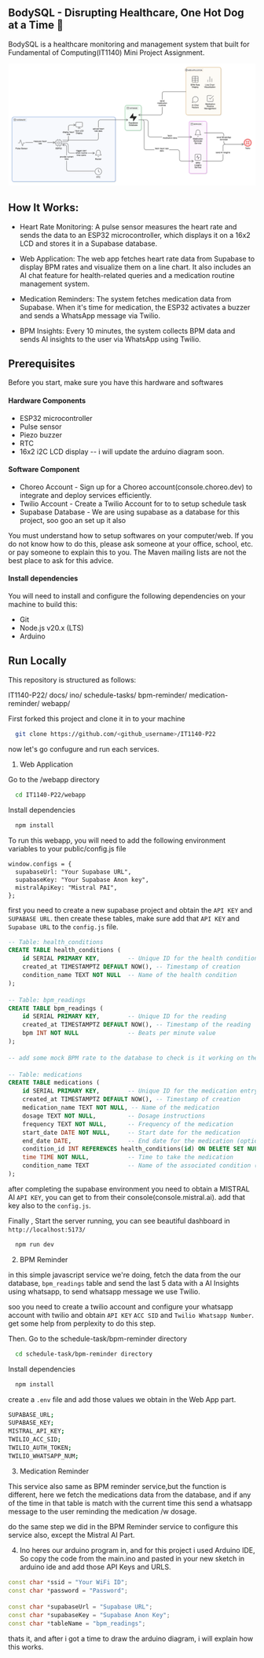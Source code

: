 ## BodySQL - Disrupting Healthcare, One Hot Dog at a Time 🌭

BodySQL is a healthcare monitoring and management system that built for Fundamental of Computing(IT1140) Mini Project Assignment.

![High Level Diagram](./docs/diagram-new.png)

## How It Works:

- Heart Rate Monitoring: A pulse sensor measures the heart rate and sends the data to an ESP32 microcontroller, which displays it on a 16x2 LCD and stores it in a Supabase database.

- Web Application: The web app fetches heart rate data from Supabase to display BPM rates and visualize them on a line chart. It also includes an AI chat feature for health-related queries and a medication routine management system.

- Medication Reminders: The system fetches medication data from Supabase. When it's time for medication, the ESP32 activates a buzzer and sends a WhatsApp message via Twilio.

- BPM Insights: Every 10 minutes, the system collects BPM data and sends AI insights to the user via WhatsApp using Twilio.

## Prerequisites

Before you start, make sure you have this hardware and softwares

#### Hardware Components

- ESP32 microcontroller
- Pulse sensor
- Piezo buzzer
- RTC
- 16x2 i2C LCD display
  -- i will update the arduino diagram soon.

#### Software Component

- Choreo Account - Sign up for a Choreo account(console.choreo.dev) to integrate and deploy services efficiently.
- Twilio Account - Create a Twilio Account for to to setup schedule task
- Supabase Database - We are using supabase as a database for this project, soo goo an set up it also

You must understand how to setup softwares on your computer/web. If you do not know how to do this, please ask someone at your office, school, etc. or pay someone to explain this to you. The Maven mailing lists are not the best place to ask for this advice.

#### Install dependencies

You will need to install and configure the following dependencies on your machine to build this:

- Git
- Node.js v20.x (LTS)
- Arduino

## Run Locally

This repository is structured as follows:

IT1140-P22/
docs/
ino/
schedule-tasks/
bpm-reminder/
medication-reminder/
webapp/

First forked this project and clone it in to your machine

```bash
  git clone https://github.com/<github_username>/IT1140-P22
```

now let's go confugure and run each services.

1. Web Application

Go to the /webapp directory

```bash
  cd IT1140-P22/webapp
```

Install dependencies

```bash
  npm install
```

To run this webapp, you will need to add the following environment variables to your public/config.js file

```JS
window.configs = {
  supabaseUrl: "Your Supabase URL",
  supabaseKey: "Your Supabase Anon key",
  mistralApiKey: "Mistral PAI",
};
```

first you need to create a new supabase project and obtain the `API KEY` and `SUPABASE URL`. then create these tables, make sure add that `API KEY` and `Supabase URL` to the `config.js` file.

```SQL
-- Table: health_conditions
CREATE TABLE health_conditions (
    id SERIAL PRIMARY KEY,        -- Unique ID for the health condition
    created_at TIMESTAMPTZ DEFAULT NOW(), -- Timestamp of creation
    condition_name TEXT NOT NULL  -- Name of the health condition
);

-- Table: bpm_readings
CREATE TABLE bpm_readings (
    id SERIAL PRIMARY KEY,        -- Unique ID for the reading
    created_at TIMESTAMPTZ DEFAULT NOW(), -- Timestamp of the reading
    bpm INT NOT NULL              -- Beats per minute value
);

-- add some mock BPM rate to the database to check is it working on the database

-- Table: medications
CREATE TABLE medications (
    id SERIAL PRIMARY KEY,        -- Unique ID for the medication entry
    created_at TIMESTAMPTZ DEFAULT NOW(), -- Timestamp of creation
    medication_name TEXT NOT NULL, -- Name of the medication
    dosage TEXT NOT NULL,         -- Dosage instructions
    frequency TEXT NOT NULL,      -- Frequency of the medication
    start_date DATE NOT NULL,     -- Start date for the medication
    end_date DATE,                -- End date for the medication (optional)
    condition_id INT REFERENCES health_conditions(id) ON DELETE SET NULL, -- Foreign key to health_conditions
    time TIME NOT NULL,           -- Time to take the medication
    condition_name TEXT           -- Name of the associated condition (redundant if using condition_id)
);

```

after completing the supabase environment you need to obtain a MISTRAL AI `API KEY`, you can get to from their console(console.mistral.ai). add that key also to the `config.js`.

Finally , Start the server running, you can see beautiful dashboard in `http://localhost:5173/`

```bash
  npm run dev
```

2. BPM Reminder

in this simple javascript service we're doing, fetch the data from the our database, `bpm_readings` table and send the last 5 data with a AI Insights using whatsapp, to send whatsapp message we use Twilio.

soo you need to create a twilio account and configure your whatsapp account with twilio and obtain `API KEY` `ACC SID` and `Twilio Whatsapp Number`. get some help from perplexity to do this step.

Then. Go to the schedule-task/bpm-reminder directory

```bash
  cd schedule-task/bpm-reminder directory
```

Install dependencies

```bash
  npm install
```

create a `.env` file and add those values we obtain in the Web App part.

```bash
SUPABASE_URL;
SUPABASE_KEY;
MISTRAL_API_KEY;
TWILIO_ACC_SID;
TWILIO_AUTH_TOKEN;
TWILIO_WHATSAPP_NUM;
```

3. Medication Reminder

This service also same as BPM reminder service,but the function is different, here we fetch the medications data from the database, and if any of the time in that table is match with the current time this send a whatsapp message to the user reminding the medication /w dosage.

do the same step we did in the BPM Reminder service to configure this service also, except the Mistral AI Part.

4. Ino
   heres our arduino program in, and for this project i used Arduino IDE, So copy the code from the main.ino and pasted in your new sketch in arduino ide and add those API Keys and URLS.

```c++
const char *ssid = "Your WiFi ID";
const char *password = "Password";

const char *supabaseUrl = "Supabase URL";
const char *supabaseKey = "Supabase Anon Key";
const char *tableName = "bpm_readings";
```

thats it, and after i got a time to draw the arduino diagram, i will explain how this works.
